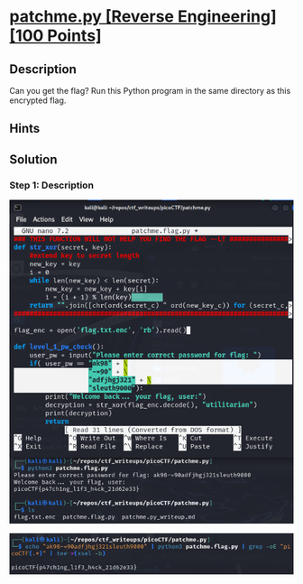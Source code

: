 # [patchme.py [Reverse Engineering] [100 Points]](https://play.picoctf.org/practice/challenge/287?category=3&originalEvent=70&page=1&search=) #

## Description ##
Can you get the flag?
Run this Python program in the same directory as this encrypted flag.

## Hints ##

## Solution ##

### Step 1: Description ###
![](images/00.png)

![](images/01.png)
